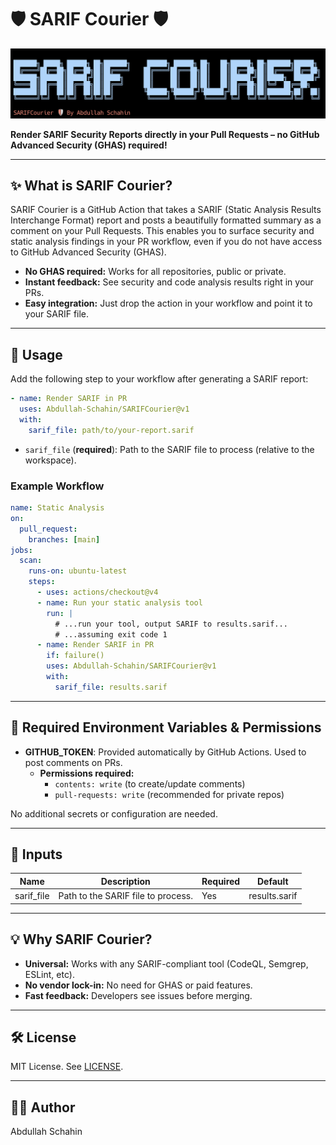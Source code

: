 # 🛡️ SARIF Courier 🛡️

![alt text](banner.png)

**Render SARIF Security Reports directly in your Pull Requests – no GitHub Advanced Security (GHAS) required!**

---

## ✨ What is SARIF Courier?

SARIF Courier is a GitHub Action that takes a SARIF (Static Analysis Results Interchange Format) report and posts a beautifully formatted summary as a comment on your Pull Requests. This enables you to surface security and static analysis findings in your PR workflow, even if you do not have access to GitHub Advanced Security (GHAS).

- **No GHAS required:** Works for all repositories, public or private.
- **Instant feedback:** See security and code analysis results right in your PRs.
- **Easy integration:** Just drop the action in your workflow and point it to your SARIF file.

---

## 🚦 Usage

Add the following step to your workflow after generating a SARIF report:

```yaml
- name: Render SARIF in PR
  uses: Abdullah-Schahin/SARIFCourier@v1
  with:
    sarif_file: path/to/your-report.sarif
```

- `sarif_file` (**required**): Path to the SARIF file to process (relative to the workspace).

### Example Workflow

```yaml
name: Static Analysis
on:
  pull_request:
    branches: [main]
jobs:
  scan:
    runs-on: ubuntu-latest
    steps:
      - uses: actions/checkout@v4
      - name: Run your static analysis tool
        run: |
          # ...run your tool, output SARIF to results.sarif...
          # ...assuming exit code 1
      - name: Render SARIF in PR
        if: failure()
        uses: Abdullah-Schahin/SARIFCourier@v1
        with:
          sarif_file: results.sarif
```

---

## 🔑 Required Environment Variables & Permissions

- **GITHUB_TOKEN**: Provided automatically by GitHub Actions. Used to post comments on PRs.
  - **Permissions required:**
    - `contents: write` (to create/update comments)
    - `pull-requests: write` (recommended for private repos)

No additional secrets or configuration are needed.

---

## 📝 Inputs

| Name        | Description                        | Required | Default         |
|-------------|------------------------------------|----------|-----------------|
| sarif_file  | Path to the SARIF file to process. |   Yes    | results.sarif   |

---

## 💡 Why SARIF Courier?

- **Universal:** Works with any SARIF-compliant tool (CodeQL, Semgrep, ESLint, etc).
- **No vendor lock-in:** No need for GHAS or paid features.
- **Fast feedback:** Developers see issues before merging.

---

## 🛠️ License

MIT License. See [LICENSE](./LICENSE).

---

## 🙋‍♂️ Author

Abdullah Schahin
